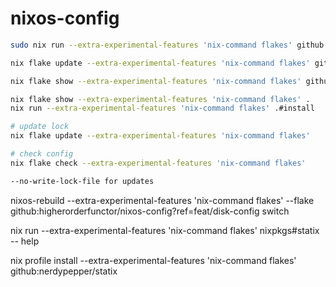 # nixos-config

```sh
sudo nix run --extra-experimental-features 'nix-command flakes' github:higherorderfunctor/nixos-config?ref=feat/disk-config#install

nix flake update --extra-experimental-features 'nix-command flakes' github:higherorderfunctor/nixos-config?ref=feat/disk-config

nix flake show --extra-experimental-features 'nix-command flakes' github:higherorderfunctor/nixos-config?ref=feat/disk-config

nix flake show --extra-experimental-features 'nix-command flakes' .
nix run --extra-experimental-features 'nix-command flakes' .#install

# update lock
nix flake update --extra-experimental-features 'nix-command flakes'

# check config
nix flake check --extra-experimental-features 'nix-command flakes'

--no-write-lock-file for updates
```

nixos-rebuild --extra-experimental-features 'nix-command flakes' --flake github:higherorderfunctor/nixos-config?ref=feat/disk-config switch

nix run --extra-experimental-features 'nix-command flakes' nixpkgs#statix -- help

nix profile install  --extra-experimental-features 'nix-command flakes' github:nerdypepper/statix
